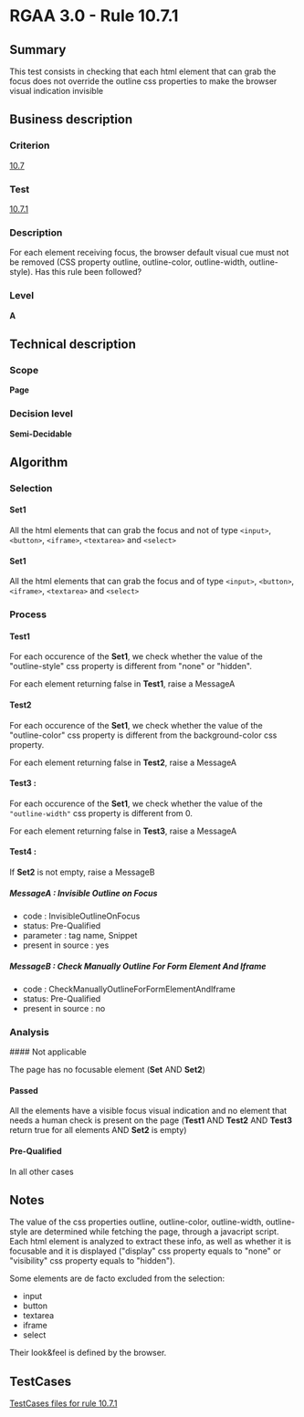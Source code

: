 # RGAA 3.0 -  Rule 10.7.1

## Summary

This test consists in checking that each html element that can grab the
focus does not override the outline css properties to make the browser
visual indication invisible

## Business description

### Criterion

[10.7](http://asqatasun.github.io/RGAA--3.0--EN/RGAA3.0_Criteria_English_version_v1.html#crit-10-7)

### Test

[10.7.1](http://asqatasun.github.io/RGAA--3.0--EN/RGAA3.0_Criteria_English_version_v1.html#test-10-7-1)

### Description
For each element
    receiving focus, the browser default visual cue must not
    be removed (CSS property outline, outline-color,
    outline-width, outline-style). Has this rule been
    followed? 


### Level

**A**

## Technical description

### Scope

**Page**

### Decision level

**Semi-Decidable**

## Algorithm

### Selection

#### Set1

All the html elements that can grab the focus and not of type `<input>`,
`<button>`, `<iframe>`, `<textarea>` and `<select>`

#### Set1

All the html elements that can grab the focus and of type `<input>`,
`<button>`, `<iframe>`, `<textarea>` and `<select>`

### Process

#### Test1

For each occurence of the **Set1**, we check whether the value of the
"outline-style" css property is different from "none" or "hidden".

For each element returning false in **Test1**, raise a MessageA

#### Test2

For each occurence of the **Set1**, we check whether the value of the
"outline-color" css property is different from the background-color css
property.

For each element returning false in **Test2**, raise a MessageA

#### Test3 :

For each occurence of the **Set1**, we check whether the value of the
`"outline-width"` css property is different from 0.

For each element returning false in **Test3**, raise a MessageA

#### Test4 :

If **Set2** is not empty, raise a MessageB

##### MessageA : Invisible Outline on Focus

-   code : InvisibleOutlineOnFocus
-   status: Pre-Qualified
-   parameter : tag name, Snippet
-   present in source : yes

##### MessageB : Check Manually Outline For Form Element And Iframe

-   code : CheckManuallyOutlineForFormElementAndIframe
-   status: Pre-Qualified
-   present in source : no

### Analysis

#### Not applicable

The page has no focusable element (**Set** AND **Set2**)

#### Passed

All the elements have a visible focus visual indication and no element that needs a human check is present on the page (**Test1** AND **Test2** AND **Test3** return true for all elements AND **Set2** is
empty)

#### Pre-Qualified

In all other cases

## Notes

The value of the css properties outline, outline-color, outline-width,
outline-style are determined while fetching the page, through a
javacript script. Each html element is analyzed to extract these info,
as well as whether it is focusable and it is displayed ("display" css
property equals to "none" or "visibility" css property equals to
"hidden").

Some elements are de facto excluded from the selection:

-   input
-   button
-   textarea
-   iframe
-   select

Their look&feel is defined by the browser.



##  TestCases 

[TestCases files for rule 10.7.1](https://github.com/Asqatasun/Asqatasun/tree/master/rules/rules-rgaa3.0/src/test/resources/testcases/rgaa30/Rgaa30Rule100701/) 


